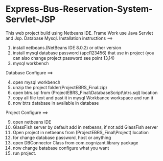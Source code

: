 # Express-Bus-Reservation-System-Servlet-JSP
This web project build using Netbeans IDE. Frame Work use Java Servlet and Jsp. Database Mysql.
Installation instructions ==>

1.	install netbeans.(NetBeans IDE 8.0.2) or other version
2.	install mysql database password (apcl123456) that use in project (you can also change project password see point 13,14)
3.	mysql workbench

Database Configure  ==>

4.	open mysql workbench 
5.	unzip the project folder(ProjectEBRS_Final.zip)
6.	open btrs.sql from (ProjectEBRS_Final\DatabaseScript\btrs.sql) location
7.	copy all file text and past it in mysql Workbance workspace and run it      
8.	now btrs database in available in database

Project Configure  ==>

9.	open netbeans IDE
10.	GlassFish server by default add in netbeans, if not add GlassFish server
11.	Open project in netbeans from (ProjectEBRS_Final\Project) location
12.	for change database password, host or anything
13.	open DBConnector Class from com.cognizant.library package
14.	now change batabase configure what you want
15.	run project.
